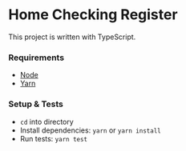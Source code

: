 # Home Checking Register

This project is written with TypeScript.

### Requirements
- [Node](https://nodejs.org/en/download/) 
- [Yarn](https://yarnpkg.com/lang/en/docs/install/#mac-stable)

### Setup & Tests
- `cd` into directory
- Install dependencies: `yarn` or `yarn install`
- Run tests: `yarn test`

